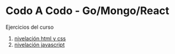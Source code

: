 # Codo A Codo - Go/Mongo/React

Ejercicios del curso

1. [nivelación html y css](/nivelacion-html-css)
2. [nivelación javascript](/nivelacion-javascript)
